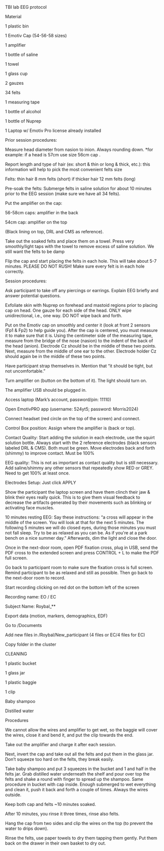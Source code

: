 TBI lab EEG protocol 

Material 

1 plastic bin 

1 Emotiv Cap (54-56-58 sizes) 

1 amplifier  

1 bottle of saline  

1 towel 

1 glass cup 

2 gauzes 

34 felts  

1 measuring tape 

1 bottle of alcohol 

1 bottle of Nuprep 

1 Laptop w/ Emotiv Pro license already installed 

Prior session procedures: 

Measure head diameter from nasion to inion. Always rounding down. *for example: if a head is 57cm use size 56cm cap .  

 

Report length and type of hair (ex: short & thin or long & thick, etc.): this information will help to pick the most convenient felts size   

Felts: thin hair 8 mm felts (short) if thicker hair 12 mm felts (long) 

Pre-soak the felts: Submerge felts in saline solution for about 10 minutes prior to the EEG session (make sure we have all 34 felts). 

Put the amplifier on the cap: 

56-58cm caps: amplifier in the back 

54cm cap: amplifier on the top 

 

(Black lining on top, DRL and CMS as reference). 

Take out the soaked felts and place them on a towel. Press very smoothly/light taps with the towel to remove excess of saline solution. We still want the felts to be damp 

Flip the cap and start placing the felts in each hole. This will take about 5-7 minutes. PLEASE DO NOT RUSH! Make sure every felt is in each hole correctly. 

 

Session procedures:  

Ask participant to take off any piercings or earrings. Explain EEG briefly and answer potential questions. 

Exfoliate skin with Nuprep on forehead and mastoid regions prior to placing cap on head. One gauze for each side of the head. ONLY wipe unidirectional, i.e., one way. DO NOT wipe back and forth. 

Put on the Emotiv cap on smoothly and center it (look at front 2 sensors (Fp1 & Fp2) to help guide you). After the cap is centered, you must measure it to make sure that it is. Using the centimeter side of the measuring tape, measure from the bridge of the nose (nasion) to the indent of the back of the head (anion). Electrode Cz should be in the middle of these two points. Next, measure from the middle of one ear to the other. Electrode holder Cz should again be in the middle of these two points. 

Have participant strap themselves in. Mention that “it should be tight, but not uncomfortable.” 

Turn amplifier on (button on the bottom of it). The light should turn on.   

 

 
The amplifier USB should be plugged in. 

 

Access laptop (Mark’s account, password/pin: 11110) 

Open EmotivPRO app (username: 524yt5; password: Morris2024) 

   

Connect headset (red circle on the top of the screen) and connect.  

Control Box position: Assign where the amplifier is (back or top).  

Contact Quality: Start adding the solution in each electrode, use the squirt solution bottle. Always start with the 2 reference electrodes (black sensors labeled DRL & CMS). Both must be green. Move electrodes back and forth (shimmy) to improve contact. Must be 100% 

EEG quality: This is not as important as contact quality but is still necessary. Add saline/shimmy any other sensors that repeatedly show RED or GREY. Need to get 100% at least once. 

 

Electrodes Setup: Just click APPLY 

Show the participant the laptop screen and have them clinch their jaw & blink their eyes really quick. This is to give them visual feedback to decrease the artifacts generated by their movements such as blinking or activating face muscles.  

10 minutes resting EEG: Say these instructions: “a cross will appear in the middle of the screen. You will look at that for the next 5 minutes. The following 5 minutes we will do closed eyes, during those minutes you must not fall sleep. Try to be as relaxed as you can be. As if you're at a park bench on a nice summer day.” Afterwards, dim the light and close the door. 

Once in the next-door room, open PDF fixation cross, plug in USB, send the PDF cross to the extended screen and press CONTROL + L to make the PDF full screen. 

Go back to participant room to make sure the fixation cross is full screen. Remind participant to be as relaxed and still as possible. Then go back to the next-door room to record. 

Start recording clicking on red dot on the bottom left of the screen 

Recording name: EO / EC 

Subject Name: Roybal_** 

 

Export data (motion, markers, demographics, EDF) 

 

Go to /Documents 

Add new files in /Roybal/New_participant (4 files or EC/4 files for EC) 

Copy folder in the cluster 

CLEANING 

1 plastic bucket 

1 glass jar 

1 plastic baggie 

1 clip 

Baby shampoo 

Distilled water 

Procedures 

We cannot allow the wires and amplifier to get wet, so the baggie will cover the wires, close it and bend it, and put the clip towards the end. 

 

Take out the amplifier and charge it after each session.  

Next, invert the cap and take out all the felts and put them in the glass jar. Don’t squeeze too hard on the felts, they break easily.  

Take baby shampoo and put 3 squeezes in the bucket and 1 and half in the felts jar. Grab distilled water underneath the shelf and pour over top the felts and shake a round with finger to spread up the shampoo. Same procedure in bucket with cap inside. Enough submerged to wet everything and clean it, push it back and forth a couple of times. Always the wires outside.  

Keep both cap and felts ~10 minutes soaked.  

 

After 10 minutes, you rinse it three times, rinse also felts.  

Hang the cap from two sides and clip the wires on the top (to prevent the water to drips down).  

 

Rinse the felts, use paper towels to dry them tapping them gently.  Put them back on the drawer in their own basket to dry out.  